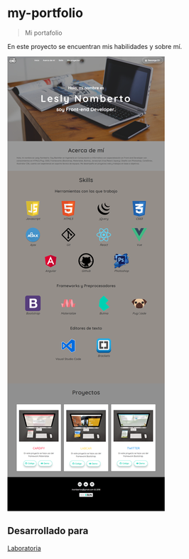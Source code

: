 # my-portfolio

> Mi portafolio

En este proyecto se encuentran mis habilidades y sobre mí.

![image](src/assets/portafolio.png)

## Desarrollado para 

[Laboratoria](http://laboratoria.la)

